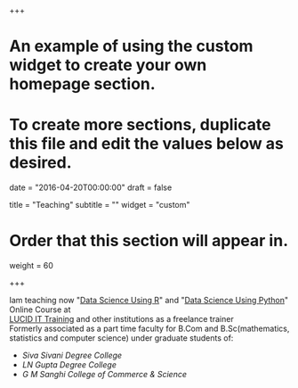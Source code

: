 +++
# An example of using the custom widget to create your own homepage section.
# To create more sections, duplicate this file and edit the values below as desired.

date = "2016-04-20T00:00:00"
draft = false

title = "Teaching"
subtitle = ""
widget = "custom"

# Order that this section will appear in.
weight = 60

+++

Iam teaching now "<a href = "https://github.com/sumendar/FoundationOfStatsDSAIMLwithR-apr18" target="_blank">Data Science Using R</a>" and "<a href = "https://github.com/sumendar/FoundationOfStatsDSAIMLwithPython-june18" target="_blank">Data Science Using Python</a>" Online Course at </br> <a href = "http://www.lucidittraining.com/" target="_blank">LUCID IT Training</a> and other institutions as a freelance trainer    
Formerly associated as a part time faculty for B.Com and B.Sc(mathematics, statistics and computer science) under graduate students of:  
  - *Siva Sivani Degree College*    
  - *LN Gupta Degree College*  
  - *G M Sanghi College of Commerce & Science*